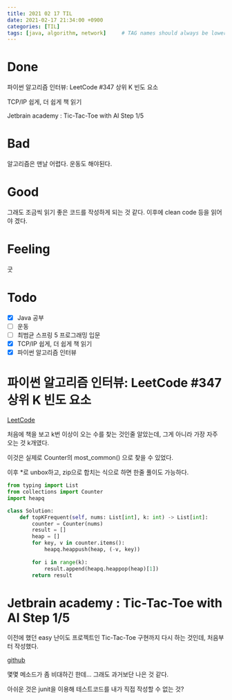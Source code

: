 ```yaml
---
title: 2021 02 17 TIL
date: 2021-02-17 21:34:00 +0900
categories: [TIL]
tags: [java, algorithm, network]     # TAG names should always be lowercase
---
```


# Done

파이썬 알고리즘 인터뷰: LeetCode #347 상위 K 빈도 요소

TCP/IP 쉽게, 더 쉽게 책 읽기

Jetbrain academy : Tic-Tac-Toe with AI Step 1/5

# Bad

알고리즘은 맨날 어렵다. 운동도 해야된다.

# Good

그래도 조금씩 읽기 좋은 코드를 작성하게 되는 것 같다. 이후에 clean code 등을 읽어야 겠다.

# Feeling

굿

# Todo

- [x] Java 공부
- [ ] 운동
- [ ] 최범균 스프링 5 프로그래밍 입문
- [x] TCP/IP 쉽게, 더 쉽게 책 읽기
- [x] 파이썬 알고리즘 인터뷰

# 파이썬 알고리즘 인터뷰: LeetCode #347 상위 K 빈도 요소

[LeetCode](https://leetcode.com/problems/top-k-frequent-elements/)

처음에 책을 보고 k번 이상이 오는 수를 찾는 것인줄 알았는데, 그게 아니라 가장 자주 오는 것 k개였다.

이것은 실제로 Counter의 most_common() 으로 찾을 수 있었다.

이후 *로 unbox하고, zip으로 합치는 식으로 하면 한줄 풀이도 가능하다.

```python
from typing import List
from collections import Counter
import heapq

class Solution:
    def topKFrequent(self, nums: List[int], k: int) -> List[int]:
        counter = Counter(nums)
        result = []
        heap = []
        for key, v in counter.items():
            heapq.heappush(heap, (-v, key))
        
        for i in range(k):
            result.append(heapq.heappop(heap)[1])
        return result


```


# Jetbrain academy : Tic-Tac-Toe with AI Step 1/5

이전에 했던 easy 난이도 프로젝트인 Tic-Tac-Toe 구현까지 다시 하는 것인데, 처음부터 작성했다.

[github](https://github.com/PizzaCola-K/javastudy/commit/27531f0e4d5d44d7303cc8366295dd9595727244)

몇몇 메소드가 좀 비대하긴 한데... 그래도 과거보단 나은 것 같다.

아쉬운 것은 junit을 이용해 테스트코드를 내가 직접 작성할 수 없는 것? 
